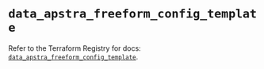 # `data_apstra_freeform_config_template`

Refer to the Terraform Registry for docs: [`data_apstra_freeform_config_template`](https://registry.terraform.io/providers/juniper/apstra/0.94.0/docs/data-sources/freeform_config_template).
